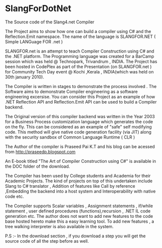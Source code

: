 # SlangForDotNet
The Source code of the Slang4.net Compiler 

The Project aims to show how one can build a compiler using C# and the Reflection.Emit namespace. The name of the language is SLANGFOR.NET ( Simple LANGuage FOR .net )

SLANGFOR.net is an attempt to teach Compiler Construction using C# and the .NET platform. The Programming language was created for a BarCamp session which was held @ Technopark, Trivandrum , INDIA. The Project has been hosted in CodePlex as part of the Presentation (on SLANGFOR.net ) for Community Tech Day event @ Kochi ,Kerala , INDIA(which was held on 30th january 2010).

The Compiler is written in stages to demonstrate the process involved . The Software aims to demonstrate
Compiler engineering as a software engineering excersise. You can consider this Project as an example of
how .NET Reflection API and Reflection.Emit API can be used to build a Compiler backend.

The Original version of this compiler backend was written in the Year 2003 for a Business Process
customization language which generates the code on the fly. This can be considered as an example of
"safe" self modifying code. This method will give native code generation facility (via JIT) along with the
security sandbox of Common Language Runtime ( CLR )

The Author of the compiler is Praseed Pai K.T and his blog can be acessed from http://praseedp.blogspot.com

An E-book titled "The Art of Compiler Construction using C#" is available in the DOC folder of the download.

The Compiler has been used by College students and Academia for their Academic Projects. The kind of
projects on top of this undertaken include Slang to C# translator , Addition of features like
Call by reference ,Embedding the backend into a host system and Interoperability with native code etc.

The Compiler supports Scalar variables , Assignment statements , if/while statement ,
user defined procedures (functions),recursion , .NET IL code generation etc. The author does not want to
add new features to the code base hosted hereto make this a easy learning tool. To add new features ,
a tree walking interpreter is also available in the system.


P.S :- In the download section , if you download a step you will get the source code of all the step before as well.
